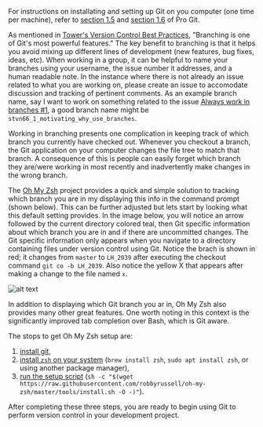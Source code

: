 For instructions on installating and setting up Git on you computer (one time per machine), refer to [section 1.5](https://git-scm.com/book/en/v2/Getting-Started-Installing-Git) and [section 1.6](https://git-scm.com/book/en/v2/Getting-Started-First-Time-Git-Setup) of Pro Git.

As mentioned in [Tower's Version Control Best Practices](https://www.git-tower.com/learn/content/02-cheat-sheets/01-git/git-cheat-sheet-large02.png), "Branching is one of Git's most powerful features."  The key benefit to branching is that it helps you avoid mixing up different lines of development (new features, bug fixes, ideas, etc).  When working in a group, it can be helpful to name your branches using your username, the issue number it addresses, and a human readable note.  In the instance where there is not already an issue related to what you are working on, please create an issue to accomodate discussion and tracking of pertinent comments.  As an example branch name, say I want to work on something related to the issue [Always work in branches #1](), a good branch name might be `stvn66_1_motivating_why_use_branches`.

Working in branching presents one complication in keeping track of which branch you currently have checked out.  Whenever you checkout a branch, the Git application on your computer changes the file tree to match that branch.  A consequence of this is people can easily forget which branch they are/were working in most recently and inadvertently make changes in the wrong branch.  

The [Oh My Zsh](https://github.com/robbyrussell/oh-my-zsh) project provides a quick and simple solution to tracking which branch you are in my displaying this info in the command prompt (shown below).  This can be further adjusted but lets start by looking what this default setting provides.  In the image below, you will notice an arrow followed by the current directory colored teal, then Git specific information about which branch you are in and if there are uncommitted changes.  The Git specific information only appears when you navigate to a directory containing files under version control using Git.  Notice the brach is shown in red; it changes from `master` to `LH_2039` after executing the checkout command `git co -b LH_2039`.  Also notice the yellow X that appears after making a change to the file named `x`.

![alt text](https://cloud.githubusercontent.com/assets/2618447/6316876/710cbb8c-ba03-11e4-90b3-0315d72f270c.jpg "Oh My Zsh Default")

In addition to displaying which Git branch you ar in, Oh My Zsh also provides many other great features.  One worth noting in this context is the significantly improved tab completion over Bash, which is Git aware.

The stops to get Oh My Zsh setup are: 

1. [install git](https://git-scm.com/book/en/v2/Getting-Started-Installing-Git),
2. [install `zsh` on your system](https://github.com/robbyrussell/oh-my-zsh/wiki/Installing-ZSH) (`brew install zsh`, `sudo apt install zsh`, or using another package manager),
3. [run the setup script](https://github.com/robbyrussell/oh-my-zsh) (`sh -c "$(wget https://raw.githubusercontent.com/robbyrussell/oh-my-zsh/master/tools/install.sh -O -)"`).

After completing these three steps, you are ready to begin using Git to perform version control in your development project.
